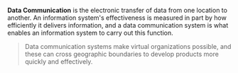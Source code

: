 **Data Communication** is the electronic transfer of data from one location to another. An information system's effectiveness is measured in part by how efficiently it delivers information, and a data communication system is what enables an information system to carry out this function. 

>Data communication systems make virtual organizations possible, and these can cross geographic boundaries to develop products more quickly and effectively.




